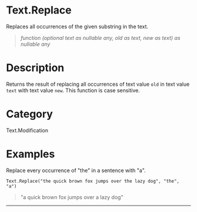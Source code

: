 ﻿# Text.Replace
Replaces all occurrences of the given substring in the text.
> _function (optional text as nullable any, old as text, new as text) as nullable any_
# Description 
Returns the result of replacing all occurrences of text value <code>old</code> in text value <code>text</code> with text value <code>new</code>. This function is case sensitive.
# Category 
Text.Modification
# Examples 
Replace every occurrence of "the" in a sentence with "a".
```
Text.Replace("the quick brown fox jumps over the lazy dog", "the", "a")
```
> "a quick brown fox jumps over a lazy dog"
***
